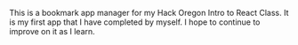This is a bookmark app manager for my Hack Oregon Intro to React Class. It is my first app that I have completed by myself. I hope to continue to improve on it as I learn. 

